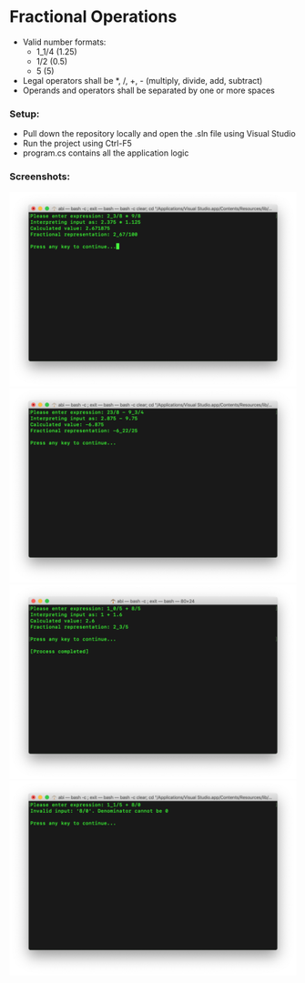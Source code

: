 # Fractional Operations

* Valid number formats:
  * 1_1/4 (1.25)
  * 1/2 (0.5)
  * 5 (5)
* Legal operators shall be *, /, +, - (multiply, divide, add, subtract)
* Operands and operators shall be separated by one or more spaces

### Setup:
* Pull down the repository locally and open the .sln file using Visual Studio
* Run the project using Ctrl-F5
* program.cs contains all the application logic

### Screenshots:
![Screenshot](https://github.com/abhijite/FractionalOperations/blob/master/screenshots/Screen%20Shot%202019-09-14%20at%205.23.32%20PM.png)
![Screenshot](https://github.com/abhijite/FractionalOperations/blob/master/screenshots/Screen%20Shot%202019-09-14%20at%205.23.52%20PM.png)
![Screenshot](https://github.com/abhijite/FractionalOperations/blob/master/screenshots/Screen%20Shot%202019-09-14%20at%205.24.19%20PM.png)
![Screenshot](https://github.com/abhijite/FractionalOperations/blob/master/screenshots/Screen%20Shot%202019-09-14%20at%205.24.39%20PM.png)
